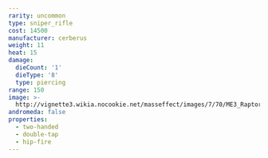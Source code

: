 ```yaml
---
rarity: uncommon
type: sniper_rifle
cost: 14500
manufacturer: cerberus
weight: 11
heat: 15
damage:
  dieCount: '1'
  dieType: '8'
  type: piercing
range: 150
image: >-
  http://vignette3.wikia.nocookie.net/masseffect/images/7/70/ME3_Raptor_Sniper_Rifle.png/revision/latest?cb=20120317191426
andromeda: false
properties:
  - two-handed
  - double-tap
  - hip-fire
---
```

